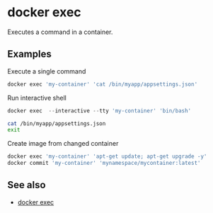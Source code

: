 # docker exec

Executes a command in a container. 

## Examples

Execute a single command
```powershell
docker exec 'my-container' 'cat /bin/myapp/appsettings.json'
```

Run interactive shell
```powershell
docker exec  --interactive --tty 'my-container' 'bin/bash'
```
```bash
cat /bin/myapp/appsettings.json
exit
```

Create image from changed container
```powershell
docker exec 'my-container' 'apt-get update; apt-get upgrade -y'
docker commit 'my-container' 'mynamespace/mycontainer:latest' 
```

## See also
- [docker exec](https://docs.docker.com/engine/reference/commandline/exec/)